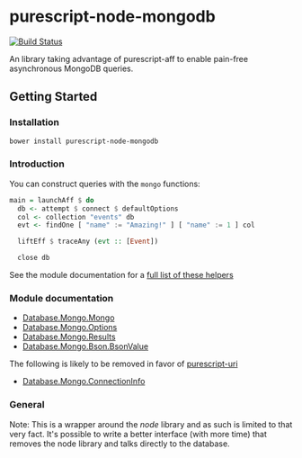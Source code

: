 # purescript-node-mongodb

[![Build Status](https://travis-ci.org/dicefm/purescript-node-mongodb.svg?branch=master)](https://travis-ci.org/dicefm/purescript-node-mongodb)

An library taking advantage of purescript-aff to enable pain-free asynchronous 
MongoDB queries.

## Getting Started

### Installation

```bash
bower install purescript-node-mongodb
```

### Introduction

You can construct queries with the `mongo` functions:

```purescript
main = launchAff $ do
  db <- attempt $ connect $ defaultOptions
  col <- collection "events" db
  evt <- findOne [ "name" := "Amazing!" ] [ "name" := 1 ] col

  liftEff $ traceAny (evt :: [Event])

  close db
```

See the module documentation for a [full list of these helpers](docs/Database.Mongo.Mongo.md#find)

### Module documentation

- [Database.Mongo.Mongo](docs/Database.Mongo.Mongo.md)
- [Database.Mongo.Options](docs/Database.Mongo.Options.md)
- [Database.Mongo.Results](docs/Database.Mongo.Results.md)
- [Database.Mongo.Bson.BsonValue](docs/Database.Mongo.Bson.BsonValue.md)

The following is likely to be removed in favor of [purescript-uri](https://github.com/slamdata/purescript-uri)

- [Database.Mongo.ConnectionInfo](docs/Database.Mongo.ConnectionInfo.md)

### General

Note: This is a wrapper around the _node_ library and as such is limited to that
very fact. It's possible to write a better interface (with more time) that 
removes the node library and talks directly to the database.
